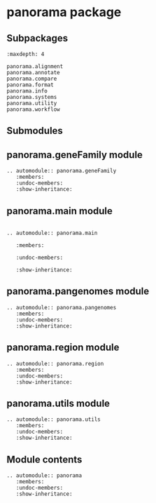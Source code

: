 # panorama package

## Subpackages

```{toctree}
:maxdepth: 4

panorama.alignment
panorama.annotate
panorama.compare
panorama.format
panorama.info
panorama.systems
panorama.utility
panorama.workflow
```

## Submodules

## panorama.geneFamily module

```{eval-rst}
.. automodule:: panorama.geneFamily
   :members:
   :undoc-members:
   :show-inheritance:
```

## panorama.main module


```{eval-rst}

.. automodule:: panorama.main

   :members:

   :undoc-members:

   :show-inheritance:

```

## panorama.pangenomes module

```{eval-rst}
.. automodule:: panorama.pangenomes
   :members:
   :undoc-members:
   :show-inheritance:
```

## panorama.region module

```{eval-rst}
.. automodule:: panorama.region
   :members:
   :undoc-members:
   :show-inheritance:
```

## panorama.utils module

```{eval-rst}
.. automodule:: panorama.utils
   :members:
   :undoc-members:
   :show-inheritance:
```

## Module contents

```{eval-rst}
.. automodule:: panorama
   :members:
   :undoc-members:
   :show-inheritance:
```
